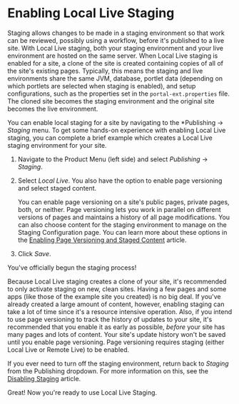# Enabling Local Live Staging [](id=enabling-local-live-staging)

Staging allows changes to be made in a staging environment so that work can be
reviewed, possibly using a workflow, before it's published to a live site. With
Local Live staging, both your staging environment and your live environment are
hosted on the same server. When Local Live staging is enabled for a site, a
clone of the site is created containing copies of all of the site's existing
pages. Typically, this means the staging and live environments share the same
JVM, database, portlet data (depending on which portlets are selected when
staging is enabled), and setup configurations, such as the properties set in the
`portal-ext.properties` file. The cloned site becomes the staging environment
and the original site becomes the live environment.

You can enable local staging for a site by navigating to the
*Publishing &rarr; *Staging* menu. To get some hands-on experience with enabling
Local Live staging, you can complete a brief example which creates a Local Live
staging environment for your site. 

1.  Navigate to the Product Menu (left side) and select *Publishing* &rarr;
    *Staging*.

2.  Select *Local Live*. You also have the option to enable page versioning and
    select staged content.

    You can enable page versioning on a site's public pages, private pages,
    both, or neither. Page versioning lets you work in parallel on different
    versions of pages and maintains a history of all page modifications. You can
    also choose content for the staging environment to manage on the Staging
    Configuration page. You can learn more about these options in the
    [Enabling Page Versioning and Staged Content](/discover/portal/-/knowledge_base/7-1/enabling-page-versioning-and-staged-content)
    article.

3.  Click *Save*.

You've officially begun the staging process!

Because Local Live staging creates a clone of your site, it's recommended to
only activate staging on new, clean sites. Having a few pages and some apps
(like those of the example site you created) is no big deal. If you've already
created a large amount of content, however, enabling staging can take a lot of
time since it's a resource intensive operation. Also, if you intend to use page
versioning to track the history of updates to your site, it's recommended that
you enable it as early as possible, *before* your site has many pages and lots
of content. Your site's update history won't be saved until you enable page
versioning. Page versioning requires staging (either Local Live or Remote Live)
to be enabled.

If you ever need to turn off the staging environment, return back to *Staging*
from the Publishing dropdown. For more information on this, see the
[Disabling Staging](/discover/portal/-/knowledge_base/7-1/disabling-staging)
article.

Great! Now you're ready to use Local Live Staging.
